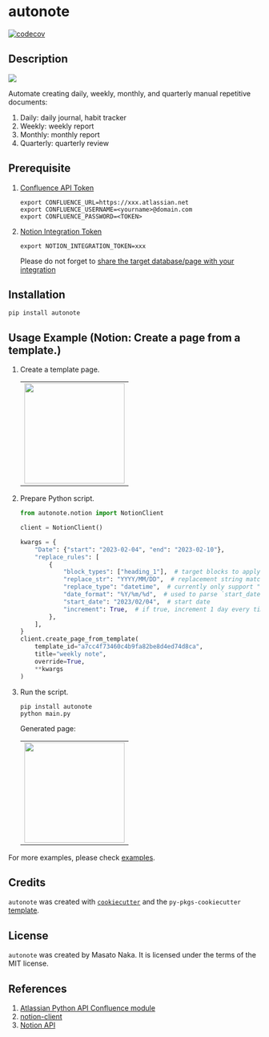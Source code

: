 # autonote

[![codecov](https://codecov.io/gh/nakamasato/autonote/branch/main/graph/badge.svg?token=ejR44mVdjO)](https://codecov.io/gh/nakamasato/autonote)

## Description

![](docs/diagram.drawio.svg)

Automate creating daily, weekly, monthly, and quarterly manual repetitive documents:

1. Daily: daily journal, habit tracker
1. Weekly: weekly report
1. Monthly: monthly report
1. Quarterly: quarterly review

## Prerequisite

1. [Confluence API Token](https://support.atlassian.com/atlassian-account/docs/manage-api-tokens-for-your-atlassian-account/)

    ```
    export CONFLUENCE_URL=https://xxx.atlassian.net
    export CONFLUENCE_USERNAME=<yourname>@domain.com
    export CONFLUENCE_PASSWORD=<TOKEN>
    ```
1. [Notion Integration Token](https://developers.notion.com/docs/authorization)

    ```
    export NOTION_INTEGRATION_TOKEN=xxx
    ```
    
    Please do not forget to [share the target database/page with your integration](https://developers.notion.com/docs/create-a-notion-integration#step-2-share-a-database-with-your-integration)

## Installation

```
pip install autonote
```

## Usage Example (Notion: Create a page from a template.)

1. Create a template page.

    <table><tr><td>
    <img src="docs/notion_template_page_1.png" width="200px" />
    </td></tr></table>

1. Prepare Python script.

    ```python
    from autonote.notion import NotionClient

    client = NotionClient()

    kwargs = {
        "Date": {"start": "2023-02-04", "end": "2023-02-10"},
        "replace_rules": [
            {
                "block_types": ["heading_1"],  # target blocks to apply replacement
                "replace_str": "YYYY/MM/DD",  # replacement string match
                "replace_type": "datetime",  # currently only support "datetime"
                "date_format": "%Y/%m/%d",  # used to parse `start_date` and generate string from datetime when interpolating
                "start_date": "2023/02/04",  # start date
                "increment": True,  # if true, increment 1 day every time replacement is executed
            },
        ],
    }
    client.create_page_from_template(
        template_id="a7cc4f73460c4b9fa82be8d4ed74d8ca",
        title="weekly note",
        override=True,
        **kwargs
    )
    ```

1. Run the script.
    ```
    pip install autonote
    python main.py
    ```

    Generated page:
    <table><tr><td>
    <img src="docs/notion_page_3.png" width="200px" />
    </td></tr></table>


For more examples, please check [examples](examples/README.md).

## Credits

`autonote` was created with [`cookiecutter`](https://cookiecutter.readthedocs.io/en/latest/) and the `py-pkgs-cookiecutter` [template](https://github.com/py-pkgs/py-pkgs-cookiecutter).

## License

`autonote` was created by Masato Naka. It is licensed under the terms of the MIT license.

## References
1. [Atlassian Python API Confluence module](https://atlassian-python-api.readthedocs.io/confluence.html)
1. [notion-client](https://pypi.org/project/notion-client/)
1. [Notion API](https://developers.notion.com/)

